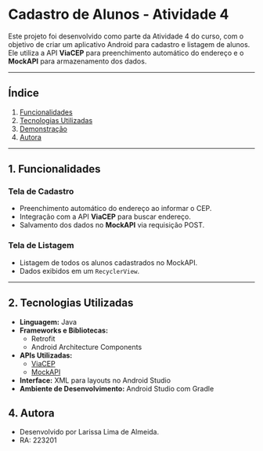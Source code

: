 # **Cadastro de Alunos - Atividade 4**

Este projeto foi desenvolvido como parte da Atividade 4 do curso, com o objetivo de criar um aplicativo Android para cadastro e listagem de alunos. Ele utiliza a API **ViaCEP** para preenchimento automático do endereço e o **MockAPI** para armazenamento dos dados.

---

## **Índice**
1. [Funcionalidades](#funcionalidades)
2. [Tecnologias Utilizadas](#tecnologias-utilizadas)
3. [Demonstração](#demonstração)
4. [Autora](#autora)

---

## **1. Funcionalidades**

### **Tela de Cadastro**
- Preenchimento automático do endereço ao informar o CEP.
- Integração com a API **ViaCEP** para buscar endereço.
- Salvamento dos dados no **MockAPI** via requisição POST.

### **Tela de Listagem**
- Listagem de todos os alunos cadastrados no MockAPI.
- Dados exibidos em um `RecyclerView`.

---

## **2. Tecnologias Utilizadas**
- **Linguagem:** Java
- **Frameworks e Bibliotecas:**
  - Retrofit
  - Android Architecture Components
- **APIs Utilizadas:**
  - [ViaCEP](https://viacep.com.br/)
  - [MockAPI](https://mockapi.io/)
- **Interface:** XML para layouts no Android Studio
- **Ambiente de Desenvolvimento:** Android Studio com Gradle

## 4. Autora
- Desenvolvido por Larissa Lima de Almeida.
- RA: 223201







